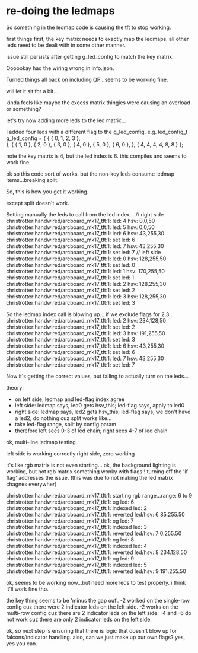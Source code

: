 # re-doing the ledmaps

So something in the ledmap code is causing the tft to stop working.

first things first, the key matrix needs to exactly map the ledmaps.
all other leds need to be dealt with in some other manner.

issue still persists after getting g_led_config to match the key matrix.

Oooookay had the wiring wrong in info.json.

Turned things all back on including QP...seems to be working fine.

will let it sit for a bit...

kinda feels like maybe the excess matrix thingies were causing an overload or something?

let's try now adding more leds to the led matrix...

I added four leds with a different flag to the g_led_config.
e.g.
led_config_t g_led_config = {
    {
        { 0,  1,  2,  3  },  
    },
    {
        { 1,   0 }, { 2,   0 }, {  3,   0 }, {  4,   0 }, {  5,   0 }, {   6,   0 },
    },
    {
            4, 4, 4, 4, 8, 8
    }
};

note the key matrix is 4, but the led index is 6.  this compiles and seems to work fine.

ok so this code sort of works.
but the non-key leds consume ledmap items...breaking split.

So, this is how you get it working.

except split doesn't work.

Setting manually the leds to call from the led index...
// right side
christrotter:handwired/arcboard_mk17_tft:1: led: 4 hsv: 0,0,50
christrotter:handwired/arcboard_mk17_tft:1: led: 5 hsv: 0,0,50
christrotter:handwired/arcboard_mk17_tft:1: led: 6 hsv: 43,255,30
christrotter:handwired/arcboard_mk17_tft:1: set led: 6
christrotter:handwired/arcboard_mk17_tft:1: led: 7 hsv: 43,255,30
christrotter:handwired/arcboard_mk17_tft:1: set led: 7
// left side
christrotter:handwired/arcboard_mk17_tft:1: led: 0 hsv: 128,255,50
christrotter:handwired/arcboard_mk17_tft:1: set led: 0
christrotter:handwired/arcboard_mk17_tft:1: led: 1 hsv: 170,255,50
christrotter:handwired/arcboard_mk17_tft:1: set led: 1
christrotter:handwired/arcboard_mk17_tft:1: led: 2 hsv: 128,255,30
christrotter:handwired/arcboard_mk17_tft:1: set led: 2
christrotter:handwired/arcboard_mk17_tft:1: led: 3 hsv: 128,255,30
christrotter:handwired/arcboard_mk17_tft:1: set led: 3

So the ledmap index call is blowing up...
if we exclude flags for 2,3...
christrotter:handwired/arcboard_mk17_tft:1: led: 2 hsv: 234,128,50
christrotter:handwired/arcboard_mk17_tft:1: set led: 2
christrotter:handwired/arcboard_mk17_tft:1: led: 3 hsv: 191,255,50
christrotter:handwired/arcboard_mk17_tft:1: set led: 3
christrotter:handwired/arcboard_mk17_tft:1: led: 6 hsv: 43,255,30
christrotter:handwired/arcboard_mk17_tft:1: set led: 6
christrotter:handwired/arcboard_mk17_tft:1: led: 7 hsv: 43,255,30
christrotter:handwired/arcboard_mk17_tft:1: set led: 7

Now it's getting the correct values, but failing to actually turn on the leds...

theory: 
- on left side, ledmap and led-flag index agree
- left side: ledmap says, led0 gets hsv_this; led-flag says, apply to led0
- right side: ledmap says, led2 gets hsv_this; led-flag says, we don't have a led2, do nothing
cuz split works like...
- take led-flag range, split by config param
- therefore left sees 0-3 of led chain; right sees 4-7 of led chain



ok, multi-line ledmap testing

left side is working correctly
right side, zero working

it's like rgb matrix is not even starting...
ok, the background lighting is working, but not rgb matrix
something wonky with flags!!  turning off the 'if flag' addresses the issue. (this was due to not making the led matrix chagnes everywher)

christrotter:handwired/arcboard_mk17_tft:1: starting rgb range...range: 6 to 9
christrotter:handwired/arcboard_mk17_tft:1: og led: 6
christrotter:handwired/arcboard_mk17_tft:1: indexed led: 2
christrotter:handwired/arcboard_mk17_tft:1: reverted led/hsv: 6 85.255.50
christrotter:handwired/arcboard_mk17_tft:1: og led: 7
christrotter:handwired/arcboard_mk17_tft:1: indexed led: 3
christrotter:handwired/arcboard_mk17_tft:1: reverted led/hsv: 7 0.255.50
christrotter:handwired/arcboard_mk17_tft:1: og led: 8
christrotter:handwired/arcboard_mk17_tft:1: indexed led: 4
christrotter:handwired/arcboard_mk17_tft:1: reverted led/hsv: 8 234.128.50
christrotter:handwired/arcboard_mk17_tft:1: og led: 9
christrotter:handwired/arcboard_mk17_tft:1: indexed led: 5
christrotter:handwired/arcboard_mk17_tft:1: reverted led/hsv: 9 191.255.50

ok, seems to be working now...but need more leds to test properly.
i think it'll work fine tho.

the key thing seems to be 'minus the gap out'.
-2 worked on the single-row config cuz there were 2 indicator leds on the left side.
-2 works on the multi-row config cuz there are 2 indicator leds on the left side.
-4 and -6 do not work cuz there are only 2 indicator leds on the left side.

ok, so next step is ensuring that there is logic that doesn't blow up for falcons/indicator handling.
also, can we just make up our own flags?
yes, yes you can.



